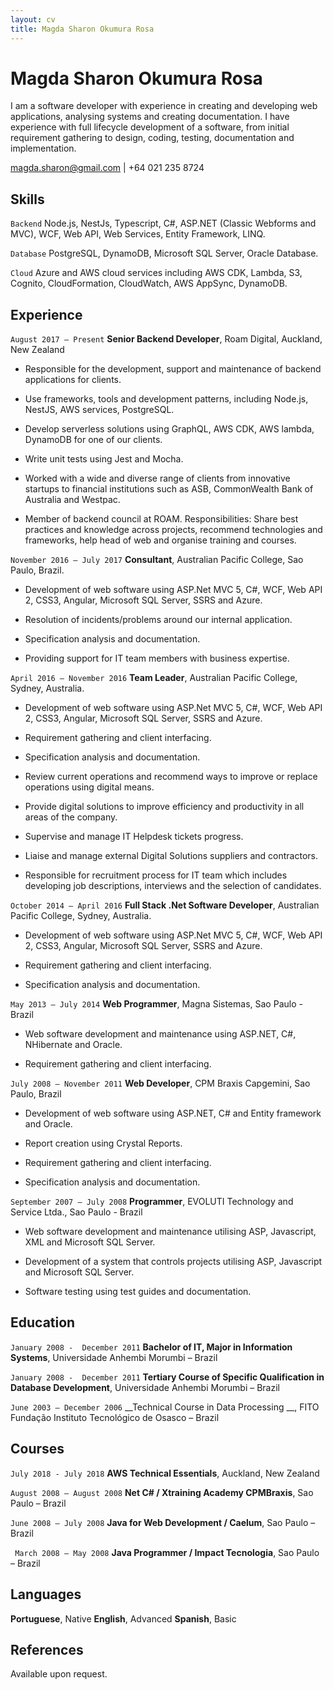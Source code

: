 ```yaml
---
layout: cv
title: Magda Sharon Okumura Rosa
---
```

# Magda Sharon Okumura Rosa
I am a software developer with experience in creating and developing web applications, analysing systems and creating documentation. I have experience with full lifecycle development of a software, from initial requirement gathering to design, coding, testing, documentation and implementation. 

<div id="webaddress">
<a href="magda.sharon@gmail.com">magda.sharon@gmail.com</a>
| +64 021 235 8724
</div>

## Skills

`Backend`
Node.js, NestJs, Typescript, C#, ASP.NET (Classic Webforms and MVC), WCF, Web API, Web Services, Entity Framework, LINQ.

`Database`
PostgreSQL, DynamoDB, Microsoft SQL Server, Oracle Database.

`Cloud`
Azure and AWS cloud services including AWS CDK, Lambda, S3, Cognito, CloudFormation, CloudWatch, AWS AppSync, DynamoDB.

## Experience

`August 2017 – Present`
__Senior Backend Developer__, Roam Digital, Auckland, New Zealand

- Responsible for the development, support and maintenance of backend applications for clients.

- Use frameworks, tools and development patterns, including Node.js, NestJS, AWS services, PostgreSQL.

- Develop serverless solutions using GraphQL, AWS CDK, AWS lambda, DynamoDB for one of our clients.

- Write unit tests using Jest and Mocha.

- Worked with a wide and diverse range of clients from innovative startups to financial institutions such as ASB, CommonWealth Bank of Australia and Westpac.

- Member of backend council at ROAM. Responsibilities: Share best practices and knowledge across projects, recommend technologies and frameworks, help head of web and organise training and courses.



`November 2016 – July 2017`
__Consultant__, Australian Pacific College, Sao Paulo, Brazil.
- Development of web software using ASP.Net MVC 5, C#, WCF, Web API 2, CSS3, Angular, Microsoft SQL Server, SSRS and Azure.

- Resolution of incidents/problems around our internal application.

- Specification analysis and documentation.

- Providing support for IT team members with business expertise.


`April 2016 – November 2016`
__Team Leader__, Australian Pacific College, Sydney, Australia.

- Development of web software using ASP.Net MVC 5, C#, WCF, Web API 2, CSS3, Angular, Microsoft SQL Server, SSRS and Azure.

- Requirement gathering and client interfacing.

- Specification analysis and documentation.

- Review current operations and recommend ways to improve or replace operations using digital means.

- Provide digital solutions to improve efficiency and productivity in all areas of the company.

- Supervise and manage IT Helpdesk tickets progress.

- Liaise and manage external Digital Solutions suppliers and contractors.

- Responsible for recruitment process for IT team which includes developing job descriptions, interviews and the selection of candidates.



`October 2014 – April 2016`
__Full Stack .Net Software Developer__, Australian Pacific College, Sydney, Australia.

- Development of web software using ASP.Net MVC 5, C#, WCF, Web API 2, CSS3, Angular, Microsoft SQL Server, SSRS and Azure.

- Requirement gathering and client interfacing.

- Specification analysis and documentation.



`May 2013 – July 2014`
__Web Programmer__, Magna Sistemas, Sao Paulo - Brazil

- Web software development and maintenance using ASP.NET, C#, NHibernate and Oracle.

- Requirement gathering and client interfacing.



`July 2008 – November 2011`
__Web Developer__, CPM Braxis Capgemini, Sao Paulo, Brazil

- Development of web software using ASP.NET, C# and Entity framework and Oracle.

- Report creation using Crystal Reports.

- Requirement gathering and client interfacing.

- Specification analysis and documentation.



`September 2007 – July 2008`
__Programmer__, EVOLUTI Technology and Service Ltda., Sao Paulo - Brazil

- Web software development and maintenance utilising ASP, Javascript, XML and Microsoft SQL Server.

- Development of a system that controls projects utilising ASP, Javascript and Microsoft SQL Server.

- Software testing using test guides and documentation.



## Education

`January 2008 -  December 2011`
__Bachelor of IT, Major in Information Systems__, Universidade Anhembi Morumbi – Brazil

`January 2008 -  December 2011`
__Tertiary Course of Specific Qualification in Database Development__, Universidade Anhembi Morumbi – Brazil

`June 2003 – December 2006`
__Technical Course in Data Processing __, FITO Fundação Instituto Tecnológico de Osasco  – Brazil



## Courses

`July 2018 - July 2018`
__AWS Technical Essentials__, Auckland, New Zealand

`August 2008 – August 2008`
__Net C#	/ Xtraining Academy CPMBraxis__, Sao Paulo  – Brazil

`June 2008 – July 2008`
__Java for Web Development  / Caelum__, Sao Paulo  – Brazil

` March 2008 – May 2008`
__Java Programmer  / Impact Tecnologia__, Sao Paulo  – Brazil



## Languages

__Portuguese__, Native
__English__, Advanced
__Spanish__, Basic



## References
Available upon request.


<!-- ### Footer

Last updated: Jun 2021 -->


